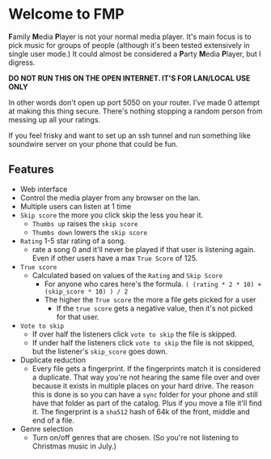 # Welcome to FMP

**F**amily **M**edia **P**layer is not your normal media player.  It's main focus is to pick music for groups of people (although it's been tested extensively in single user mode.)  It could almost be considered a **P**arty **M**edia **P**layer, but I digress.

**DO NOT RUN THIS ON THE OPEN INTERNET.  IT'S FOR LAN/LOCAL USE ONLY**

In other words don't open up port 5050 on your router.  I've made 0 attempt at making this thing secure.  There's nothing stopping a random person from messing up all your ratings.

If you feel frisky and want to set up an ssh tunnel and run something like soundwire server on your phone that could be fun.


## Features
- Web interface
- Control the media player from any browser on the lan.
- Multiple users can listen at 1 time
- `Skip score` the more you click skip the less you hear it.
  - `Thumbs up` raises the `skip score`
  - `Thumbs down` lowers the `skip score`
- `Rating` 1-5 star rating of a song.
  - rate a song 0 and it'll never be played if that user is listening again.  Even if other users have a max `True Score` of 125.
- `True score`
  - Calculated based on values of the `Rating` and `Skip Score`
    - For anyone who cares here's the formula.
      `( (rating * 2 * 10) + (skip_score * 10) ) / 2`
    - The higher the `True score` the more a file gets picked for a user
      - If the `true score` gets a negative value, then it's not picked for
        that user.
- `Vote to skip`
  - If over half the listeners click `vote to skip` the file is skipped.
  - If under half the listeners click `vote to skip` the file is not skipped,
    but the listener's `skip_score` goes down.
- Duplicate reduction
  - Every file gets a fingerprint.  If the fingerprints match it is
    considered a duplicate.  That way you're not hearing the same file over
    and over because it exists in multiple places on your hard drive.  The
    reason this is done is so you can have a `sync` folder for your phone
    and still have that folder as part of the catalog.  Plus if you move a
    file it'll find it.  The fingerprint is a `sha512` hash of 64k of the
    front, middle and end of a file.
- Genre selection
  - Turn on/off genres that are chosen. (So you're not listening to Christmas
    music in July.)
